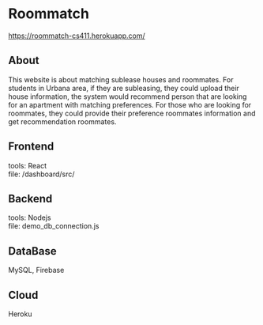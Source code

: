# Roommatch
https://roommatch-cs411.herokuapp.com/

## About
This website is about matching sublease houses and roommates. For students in Urbana area, if they are subleasing, they could upload their house information, the system would recommend person that are looking for an apartment with matching preferences. For those who are looking for roommates, they could provide their preference roommates information and get recommendation roommates.

## Frontend
tools: React<br/>
file: /dashboard/src/

## Backend
tools: Nodejs<br/>
file: demo_db_connection.js

## DataBase
MySQL, Firebase

## Cloud
Heroku
